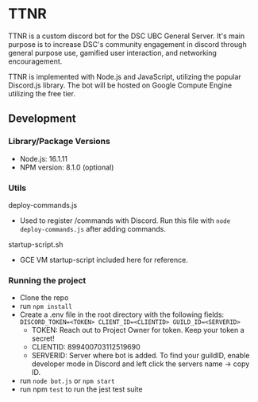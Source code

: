 # TTNR
TTNR is a custom discord bot for the DSC UBC General Server. It's main purpose is to increase DSC's community engagement in discord through general purpose use, gamified user interaction, and networking encouragement.

TTNR is implemented with Node.js and JavaScript, utilizing the popular Discord.js library. The bot will be hosted on Google Compute Engine utilizing the free tier.

## Development

### Library/Package Versions

- Node.js: 16.1.11
- NPM version: 8.1.0 (optional)

### Utils
deploy-commands.js
- Used to register /commands with Discord. Run this file with `node deploy-commands.js` after adding commands.

startup-script.sh
- GCE VM startup-script included here for reference.

###  Running the project

- Clone the repo
- run `npm install`
- Create a .env file in the root directory with the following fields: `DISCORD_TOKEN=<TOKEN> CLIENT_ID=<CLIENTID> GUILD_ID=<SERVERID>`
  - TOKEN: Reach out to Project Owner for token. Keep your token a secret!
  - CLIENTID: 899400703112519690
  - SERVERID: Server where bot is added. To find your guildID, enable developer mode in Discord and left click the servers name -> copy ID.
- run `node bot.js` or `npm start`
- run npm `test` to run the jest test suite
